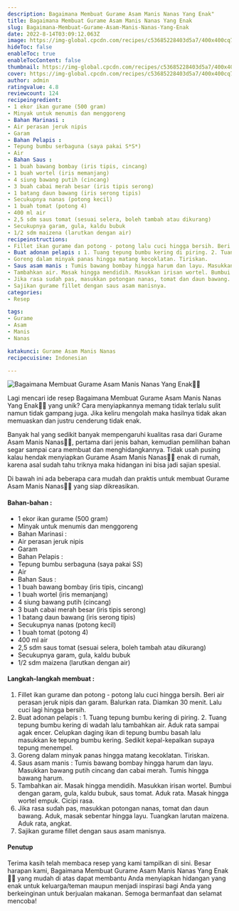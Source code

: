 ```yaml
---
description: Bagaimana Membuat Gurame Asam Manis Nanas Yang Enak"
title: Bagaimana Membuat Gurame Asam Manis Nanas Yang Enak
slug: Bagaimana-Membuat-Gurame-Asam-Manis-Nanas-Yang-Enak
date: 2022-8-14T03:09:12.063Z
image: https://img-global.cpcdn.com/recipes/c53685228403d5a7/400x400cq70/photo.jpg
hideToc: false
enableToc: true
enableTocContent: false
thumbnail: https://img-global.cpcdn.com/recipes/c53685228403d5a7/400x400cq70/photo.jpg
cover: https://img-global.cpcdn.com/recipes/c53685228403d5a7/400x400cq70/photo.jpg
author: admin
ratingvalue: 4.8
reviewcount: 124
recipeingredient:
- 1 ekor ikan gurame (500 gram)
- Minyak untuk menumis dan menggoreng
- Bahan Marinasi :
- Air perasan jeruk nipis
- Garam
- Bahan Pelapis :
- Tepung bumbu serbaguna (saya pakai S*S*)
- Air
- Bahan Saus :
- 1 buah bawang bombay (iris tipis, cincang)
- 1 buah wortel (iris memanjang)
- 4 siung bawang putih (cincang)
- 3 buah cabai merah besar (iris tipis serong)
- 1 batang daun bawang (iris serong tipis)
- Secukupnya nanas (potong kecil)
- 1 buah tomat (potong 4)
- 400 ml air
- 2,5 sdm saus tomat (sesuai selera, boleh tambah atau dikurang)
- Secukupnya garam, gula, kaldu bubuk
- 1/2 sdm maizena (larutkan dengan air)
recipeinstructions:
- Fillet ikan gurame dan potong - potong lalu cuci hingga bersih. Beri air perasan jeruk nipis dan garam. Balurkan rata. Diamkan 30 menit. Lalu cuci lagi hingga bersih.
- Buat adonan pelapis : 1. Tuang tepung bumbu kering di piring. 2. Tuang tepung bumbu kering di wadah lalu tambahkan air. Aduk rata sampai agak encer. Celupkan daging ikan di tepung bumbu basah lalu masukkan ke tepung bumbu kering. Sedikit kepal-kepalkan supaya tepung menempel.
- Goreng dalam minyak panas hingga matang kecoklatan. Tiriskan.
- Saus asam manis : Tumis bawang bombay hingga harum dan layu. Masukkan bawang putih cincang dan cabai merah. Tumis hingga bawang harum.
- Tambahkan air. Masak hingga mendidih. Masukkan irisan wortel. Bumbui dengan garam, gula, kaldu bubuk, saus tomat. Aduk rata. Masak hingga wortel empuk. Cicipi rasa.
- Jika rasa sudah pas, masukkan potongan nanas, tomat dan daun bawang. Aduk, masak sebentar hingga layu. Tuangkan larutan maizena. Aduk rata, angkat.
- Sajikan gurame fillet dengan saus asam manisnya.
categories:
- Resep

tags:
- Gurame
- Asam
- Manis
- Nanas

katakunci: Gurame Asam Manis Nanas
recipecuisine: Indonesian

---
```


![Bagaimana Membuat Gurame Asam Manis Nanas Yang Enak👩‍🍳](https://img-global.cpcdn.com/recipes/c53685228403d5a7/400x400cq70/photo.jpg)

Lagi mencari ide resep Bagaimana Membuat Gurame Asam Manis Nanas Yang Enak👩‍🍳 yang unik? Cara menyiapkannya memang tidak terlalu sulit namun tidak gampang juga. Jika keliru mengolah maka hasilnya tidak akan memuaskan dan justru cenderung tidak enak.

Banyak hal yang sedikit banyak mempengaruhi kualitas rasa dari Gurame Asam Manis Nanas👩‍🍳, pertama dari jenis bahan, kemudian pemilihan bahan segar sampai cara membuat dan menghidangkannya. Tidak usah pusing kalau hendak menyiapkan Gurame Asam Manis Nanas👩‍🍳 enak di rumah, karena asal sudah tahu triknya maka hidangan ini bisa jadi sajian spesial.

Di bawah ini ada beberapa cara mudah dan praktis untuk membuat Gurame Asam Manis Nanas👩‍🍳 yang siap dikreasikan.

<!--inarticleads1-->

#### Bahan-bahan :

- 1 ekor ikan gurame (500 gram)
- Minyak untuk menumis dan menggoreng
- Bahan Marinasi :
- Air perasan jeruk nipis
- Garam
- Bahan Pelapis :
- Tepung bumbu serbaguna (saya pakai S*S*)
- Air
- Bahan Saus :
- 1 buah bawang bombay (iris tipis, cincang)
- 1 buah wortel (iris memanjang)
- 4 siung bawang putih (cincang)
- 3 buah cabai merah besar (iris tipis serong)
- 1 batang daun bawang (iris serong tipis)
- Secukupnya nanas (potong kecil)
- 1 buah tomat (potong 4)
- 400 ml air
- 2,5 sdm saus tomat (sesuai selera, boleh tambah atau dikurang)
- Secukupnya garam, gula, kaldu bubuk
- 1/2 sdm maizena (larutkan dengan air)

<!--inarticleads2-->

#### Langkah-langkah membuat :

1. Fillet ikan gurame dan potong - potong lalu cuci hingga bersih. Beri air perasan jeruk nipis dan garam. Balurkan rata. Diamkan 30 menit. Lalu cuci lagi hingga bersih.
1. Buat adonan pelapis : 1. Tuang tepung bumbu kering di piring. 2. Tuang tepung bumbu kering di wadah lalu tambahkan air. Aduk rata sampai agak encer. Celupkan daging ikan di tepung bumbu basah lalu masukkan ke tepung bumbu kering. Sedikit kepal-kepalkan supaya tepung menempel.
1. Goreng dalam minyak panas hingga matang kecoklatan. Tiriskan.
1. Saus asam manis : Tumis bawang bombay hingga harum dan layu. Masukkan bawang putih cincang dan cabai merah. Tumis hingga bawang harum.
1. Tambahkan air. Masak hingga mendidih. Masukkan irisan wortel. Bumbui dengan garam, gula, kaldu bubuk, saus tomat. Aduk rata. Masak hingga wortel empuk. Cicipi rasa.
1. Jika rasa sudah pas, masukkan potongan nanas, tomat dan daun bawang. Aduk, masak sebentar hingga layu. Tuangkan larutan maizena. Aduk rata, angkat.
1. Sajikan gurame fillet dengan saus asam manisnya.

#### Penutup

Terima kasih telah membaca resep yang kami tampilkan di sini. Besar harapan kami, Bagaimana Membuat Gurame Asam Manis Nanas Yang Enak👩‍🍳 yang mudah di atas dapat membantu Anda menyiapkan hidangan yang enak untuk keluarga/teman maupun menjadi inspirasi bagi Anda yang berkeinginan untuk berjualan makanan. Semoga bermanfaat dan selamat mencoba!